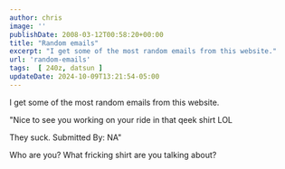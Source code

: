 ```yaml
---
author: chris
image: ''
publishDate: 2008-03-12T00:58:20+00:00
title: "Random emails"
excerpt: "I get some of the most random emails from this website."
url: 'random-emails'
tags:  [ 240z, datsun ] 
updateDate: 2024-10-09T13:21:54-05:00
---
```


I get some of the most random emails from this website.

"Nice to see you working on your ride in that qeek shirt LOL

They suck. Submitted By: NA"

Who are you? What fricking shirt are you talking about?
